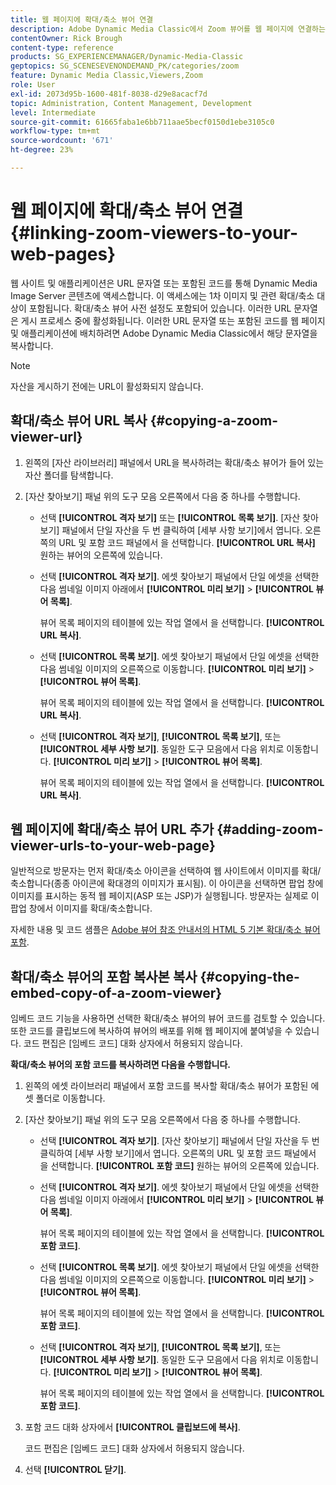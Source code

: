 ```yaml
---
title: 웹 페이지에 확대/축소 뷰어 연결
description: Adobe Dynamic Media Classic에서 Zoom 뷰어를 웹 페이지에 연결하는 방법에 대해 알아봅니다.
contentOwner: Rick Brough
content-type: reference
products: SG_EXPERIENCEMANAGER/Dynamic-Media-Classic
geptopics: SG_SCENESEVENONDEMAND_PK/categories/zoom
feature: Dynamic Media Classic,Viewers,Zoom
role: User
exl-id: 2073d95b-1600-481f-8038-d29e8acacf7d
topic: Administration, Content Management, Development
level: Intermediate
source-git-commit: 61665faba1e6bb711aae5becf0150d1ebe3105c0
workflow-type: tm+mt
source-wordcount: '671'
ht-degree: 23%

---
```


# 웹 페이지에 확대/축소 뷰어 연결{#linking-zoom-viewers-to-your-web-pages}

웹 사이트 및 애플리케이션은 URL 문자열 또는 포함된 코드를 통해 Dynamic Media Image Server 콘텐츠에 액세스합니다. 이 액세스에는 1차 이미지 및 관련 확대/축소 대상이 포함됩니다. 확대/축소 뷰어 사전 설정도 포함되어 있습니다. 이러한 URL 문자열은 게시 프로세스 중에 활성화됩니다. 이러한 URL 문자열 또는 포함된 코드를 웹 페이지 및 애플리케이션에 배치하려면 Adobe Dynamic Media Classic에서 해당 문자열을 복사합니다.

>[!NOTE]
>
>자산을 게시하기 전에는 URL이 활성화되지 않습니다.

## 확대/축소 뷰어 URL 복사 {#copying-a-zoom-viewer-url}

1. 왼쪽의 [자산 라이브러리] 패널에서 URL을 복사하려는 확대/축소 뷰어가 들어 있는 자산 폴더를 탐색합니다.
1. [자산 찾아보기] 패널 위의 도구 모음 오른쪽에서 다음 중 하나를 수행합니다.

   * 선택 **[!UICONTROL 격자 보기]** 또는 **[!UICONTROL 목록 보기]**. [자산 찾아보기] 패널에서 단일 자산을 두 번 클릭하여 [세부 사항 보기]에서 엽니다. 오른쪽의 URL 및 포함 코드 패널에서 을 선택합니다. **[!UICONTROL URL 복사]** 원하는 뷰어의 오른쪽에 있습니다.
   * 선택 **[!UICONTROL 격자 보기]**. 에셋 찾아보기 패널에서 단일 에셋을 선택한 다음 썸네일 이미지 아래에서 **[!UICONTROL 미리 보기]** > **[!UICONTROL 뷰어 목록]**.

     뷰어 목록 페이지의 테이블에 있는 작업 열에서 을 선택합니다. **[!UICONTROL URL 복사]**.

   * 선택 **[!UICONTROL 목록 보기]**. 에셋 찾아보기 패널에서 단일 에셋을 선택한 다음 썸네일 이미지의 오른쪽으로 이동합니다. **[!UICONTROL 미리 보기]** > **[!UICONTROL 뷰어 목록]**.

     뷰어 목록 페이지의 테이블에 있는 작업 열에서 을 선택합니다. **[!UICONTROL URL 복사]**.

   * 선택 **[!UICONTROL 격자 보기]**, **[!UICONTROL 목록 보기]**, 또는 **[!UICONTROL 세부 사항 보기]**. 동일한 도구 모음에서 다음 위치로 이동합니다. **[!UICONTROL 미리 보기]** > **[!UICONTROL 뷰어 목록]**.

     뷰어 목록 페이지의 테이블에 있는 작업 열에서 을 선택합니다. **[!UICONTROL URL 복사]**.

## 웹 페이지에 확대/축소 뷰어 URL 추가 {#adding-zoom-viewer-urls-to-your-web-page}

일반적으로 방문자는 먼저 확대/축소 아이콘을 선택하여 웹 사이트에서 이미지를 확대/축소합니다(종종 아이콘에 확대경의 이미지가 표시됨). 이 아이콘을 선택하면 팝업 창에 이미지를 표시하는 동적 웹 페이지(ASP 또는 JSP)가 실행됩니다. 방문자는 실제로 이 팝업 창에서 이미지를 확대/축소합니다.

자세한 내용 및 코드 샘플은 [Adobe 뷰어 참조 안내서의 HTML 5 기본 확대/축소 뷰어 포함](https://experienceleague.adobe.com/en/docs/dynamic-media-developer-resources/library/viewers-aem-assets-dmc/basic-zoom/c-html5-20-basic-zoom-viewer-about#section-e1c3106f5b3e445d9b95be337c2f94e2).

## 확대/축소 뷰어의 포함 복사본 복사 {#copying-the-embed-copy-of-a-zoom-viewer}

임베드 코드 기능을 사용하면 선택한 확대/축소 뷰어의 뷰어 코드를 검토할 수 있습니다. 또한 코드를 클립보드에 복사하여 뷰어의 배포를 위해 웹 페이지에 붙여넣을 수 있습니다. 코드 편집은 [임베드 코드] 대화 상자에서 허용되지 않습니다.

**확대/축소 뷰어의 포함 코드를 복사하려면 다음을 수행합니다.**

1. 왼쪽의 에셋 라이브러리 패널에서 포함 코드를 복사할 확대/축소 뷰어가 포함된 에셋 폴더로 이동합니다.
1. [자산 찾아보기] 패널 위의 도구 모음 오른쪽에서 다음 중 하나를 수행합니다.

   * 선택 **[!UICONTROL 격자 보기]**. [자산 찾아보기] 패널에서 단일 자산을 두 번 클릭하여 [세부 사항 보기]에서 엽니다. 오른쪽의 URL 및 포함 코드 패널에서 을 선택합니다. **[!UICONTROL 포함 코드]** 원하는 뷰어의 오른쪽에 있습니다.
   * 선택 **[!UICONTROL 격자 보기]**. 에셋 찾아보기 패널에서 단일 에셋을 선택한 다음 썸네일 이미지 아래에서 **[!UICONTROL 미리 보기]** > **[!UICONTROL 뷰어 목록]**.

     뷰어 목록 페이지의 테이블에 있는 작업 열에서 을 선택합니다. **[!UICONTROL 포함 코드]**.

   * 선택 **[!UICONTROL 목록 보기]**. 에셋 찾아보기 패널에서 단일 에셋을 선택한 다음 썸네일 이미지의 오른쪽으로 이동합니다. **[!UICONTROL 미리 보기]** > **[!UICONTROL 뷰어 목록]**.

     뷰어 목록 페이지의 테이블에 있는 작업 열에서 을 선택합니다. **[!UICONTROL 포함 코드]**.

   * 선택 **[!UICONTROL 격자 보기]**, **[!UICONTROL 목록 보기]**, 또는 **[!UICONTROL 세부 사항 보기]**. 동일한 도구 모음에서 다음 위치로 이동합니다. **[!UICONTROL 미리 보기]** > **[!UICONTROL 뷰어 목록]**.

     뷰어 목록 페이지의 테이블에 있는 작업 열에서 을 선택합니다. **[!UICONTROL 포함 코드]**.

1. 포함 코드 대화 상자에서 **[!UICONTROL 클립보드에 복사]**.

   코드 편집은 [임베드 코드] 대화 상자에서 허용되지 않습니다.

1. 선택 **[!UICONTROL 닫기]**.
